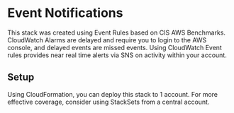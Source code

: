 # Event Notifications
This stack was created using Event Rules based on CIS AWS Benchmarks. CloudWatch Alarms are delayed and require you to login to the AWS console, and delayed events are missed events. Using CloudWatch Event rules provides near real time alerts via SNS on activity within your account. 
## Setup
Using CloudFormation, you can deploy this stack to 1 account. For more effective coverage, consider using StackSets from a central account.

